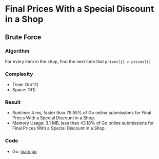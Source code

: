 # Final Prices With a Special Discount in a Shop



## Brute Force



### Algorithm

For every item in the shop, find the next item that `prices[j] > prices[i]`


### Complexity

- Time: O(n^2)
- Space: O(1)


### Result

- Runtime: 4 ms, faster than 79.55% of Go online submissions for Final Prices With a Special Discount in a Shop.
- Memory Usage: 3.1 MB, less than 43.18% of Go online submissions for Final Prices With a Special Discount in a Shop.


### Code

- Go: [main.go](#maingo)